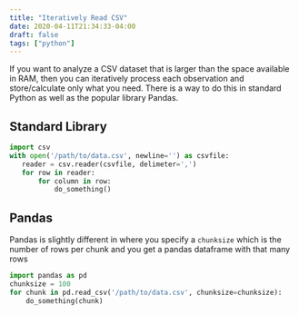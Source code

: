 ```yaml
---
title: "Iteratively Read CSV"
date: 2020-04-11T21:34:33-04:00
draft: false
tags: ["python"]
---
```


If you want to analyze a CSV dataset that is larger than the space available in RAM, then you can iteratively process each observation and store/calculate only what you need. There is a way to do this in standard Python as well as the popular library Pandas.

## Standard Library

 ```python
import csv
with open('/path/to/data.csv', newline='') as csvfile:
    reader = csv.reader(csvfile, delimeter=',')
    for row in reader:
        for column in row:
            do_something()
 ```

## Pandas

Pandas is slightly different in where you specify a `chunksize` which is the number of rows per chunk and you get a pandas dataframe with that many rows

```python
import pandas as pd
chunksize = 100
for chunk in pd.read_csv('/path/to/data.csv', chunksize=chunksize):
    do_something(chunk)
```

